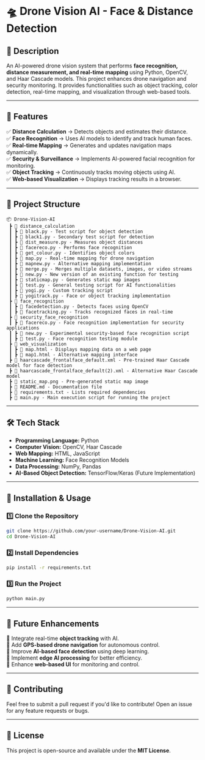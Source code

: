 # 🛸 Drone Vision AI - Face & Distance Detection

## 📄 Description
An AI-powered drone vision system that performs **face recognition, distance measurement, and real-time mapping** using Python, OpenCV, and Haar Cascade models. This project enhances drone navigation and security monitoring. It provides functionalities such as object tracking, color detection, real-time mapping, and visualization through web-based tools.

---

## 📜 Features
✅ **Distance Calculation** → Detects objects and estimates their distance.  
✅ **Face Recognition** → Uses AI models to identify and track human faces.  
✅ **Real-time Mapping** → Generates and updates navigation maps dynamically.  
✅ **Security & Surveillance** → Implements AI-powered facial recognition for monitoring.  
✅ **Object Tracking** → Continuously tracks moving objects using AI.  
✅ **Web-based Visualization** → Displays tracking results in a browser.  

---

## 📂 Project Structure
```
📦 Drone-Vision-AI  
 ┣ 📂 distance_calculation  
 ┃ ┣ 📜 black.py - Test script for object detection  
 ┃ ┣ 📜 black1.py - Secondary test script for detection  
 ┃ ┣ 📜 dist_measure.py - Measures object distances  
 ┃ ┣ 📜 facereco.py - Performs face recognition  
 ┃ ┣ 📜 get_colour.py - Identifies object colors  
 ┃ ┣ 📜 map.py - Real-time mapping for drone navigation  
 ┃ ┣ 📜 mapnew.py - Alternative mapping implementation  
 ┃ ┣ 📜 merge.py - Merges multiple datasets, images, or video streams  
 ┃ ┣ 📜 new.py - New version of an existing function for testing  
 ┃ ┣ 📜 staticmap.py - Generates static map images  
 ┃ ┣ 📜 test.py - General testing script for AI functionalities  
 ┃ ┣ 📜 yogi.py - Custom tracking script  
 ┃ ┣ 📜 yogitrack.py - Face or object tracking implementation  
 ┣ 📂 face_recognition  
 ┃ ┣ 📜 facedetection.py - Detects faces using OpenCV  
 ┃ ┣ 📜 facetracking.py - Tracks recognized faces in real-time  
 ┣ 📂 security_face_recognition  
 ┃ ┣ 📜 facereco.py - Face recognition implementation for security applications  
 ┃ ┣ 📜 new.py - Experimental security-based face recognition script  
 ┃ ┣ 📜 test.py - Face recognition testing module  
 ┣ 📂 web_visualization  
 ┃ ┣ 📜 map.html - Displays mapping data on a web page  
 ┃ ┣ 📜 map1.html - Alternative mapping interface  
 ┣ 📜 haarcascade_frontalface_default.xml - Pre-trained Haar Cascade model for face detection  
 ┣ 📜 haarcascade_frontalface_default(2).xml - Alternative Haar Cascade model  
 ┣ 📜 static_map.png - Pre-generated static map image  
 ┣ 📜 README.md - Documentation file  
 ┣ 📜 requirements.txt - Lists required dependencies  
 ┣ 📜 main.py - Main execution script for running the project  
```

---

## 🛠️ Tech Stack
- **Programming Language:** Python  
- **Computer Vision:** OpenCV, Haar Cascade  
- **Web Mapping:** HTML, JavaScript  
- **Machine Learning:** Face Recognition Models  
- **Data Processing:** NumPy, Pandas  
- **AI-Based Object Detection:** TensorFlow/Keras (Future Implementation)  

---

## 🚀 Installation & Usage

### 1️⃣ Clone the Repository
```sh
git clone https://github.com/your-username/Drone-Vision-AI.git  
cd Drone-Vision-AI
```

### 2️⃣ Install Dependencies
```sh
pip install -r requirements.txt
```

### 3️⃣ Run the Project
```sh
python main.py
```

---

## 📌 Future Enhancements
🔹 Integrate real-time **object tracking** with AI.  
🔹 Add **GPS-based drone navigation** for autonomous control.  
🔹 Improve **AI-based face detection** using deep learning.  
🔹 Implement **edge AI processing** for better efficiency.  
🔹 Enhance **web-based UI** for monitoring and control.  

---

## 🤝 Contributing
Feel free to submit a pull request if you'd like to contribute! Open an issue for any feature requests or bugs.

---

## 📜 License
This project is open-source and available under the **MIT License**.

